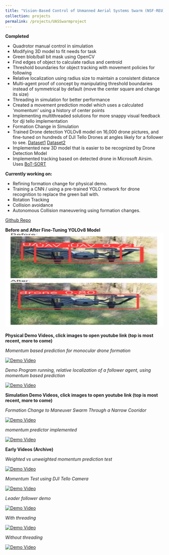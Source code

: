 ```yaml
---
title: "Vision-Based Control of Unmanned Aerial Systems Swarm (NSF-REU)"
collection: projects
permalink: /projects/UASSwarmproject
---
```


**Completed**
- Quadrotor manual control in simulation
- Modifying 3D model to fit needs for task
- Green blob/ball bit mask using OpenCV
- Find edges of object to calculate radius and centroid
- Threshold boundaries for object tracking with movement policies for following
- Relative localization using radius size to maintain a consistent distance
- Multi-agent proof of concept by manipulating threshold boundaries instead of symmetrical by default (move the center square and change its size)
- Threading in simulation for better performance
- Created a movement prediction model which uses a calculated 'momentum' using a history of center points
- Implementing multithreaded solutions for more snappy visual feedback for dji tello implementation
- Formation Change in Simulation
- Trained Drone detection YOLOv8 model on 16,000 drone pictures, and fine-tuned on hundreds of DJI Tello Drones at angles likely for a follower to see. [Dataset1](https://universe.roboflow.com/get/uav-detect-pfiqs/dataset/1) [Dataset2](https://universe.roboflow.com/project-tiamr/drone-detection-04s7b/dataset/13)<br>
- Implemented new 3D model that is easier to be recognized by Drone Detection Model
- Implemented tracking based on detected drone in Microsoft Airsim. Uses [BoT-SORT](https://github.com/NirAharon/BoT-SORT)<br>


**Currently working on:**
- Refining formation change for physical demo.
- Training a CNN / using a pre-trained YOLO network for drone recognition to replace the green ball with.
- Rotation Tracking
- Collision avoidance
- Autonomous Collision maneuvering using formation changes.



[Github Repo](https://github.com/ConorGagliardi/Monocular-Swarm)<br>



**Before and After Fine-Tuning YOLOv8 Model**
<img src="/files/before after fine-tuning.PNG" width="100%" height="300" frameborder="no" border="0" marginwidth="0" marginheight="0"></img>



**Physical Demo Videos, click images to open youtube link (top is most recent, more to come)**

*Momentum based prediction for monocular drone formation*

[![Demo Video](http://img.youtube.com/vi/6lF3zOCgCX8/0.jpg)](http://www.youtube.com/watch?v=6lF3zOCgCX8)


*Demo Program running, relative localization of a follower agent, using momentum based prediction*

[![Demo Video](http://img.youtube.com/vi/PvklLIARG7k/0.jpg)](http://www.youtube.com/watch?v=PvklLIARG7k)


**Simulation Demo Videos, click images to open youtube link (top is most recent, more to come)**


*Formation Change to Maneuver Swarm Through a Narrow Cooridor*

[![Demo Video](http://img.youtube.com/vi/fH7wXxbZxAY/0.jpg)](http://www.youtube.com/watch?v=fH7wXxbZxAY)

*momentum predictor implemented*

[![Demo Video](http://img.youtube.com/vi/oH6bX-O1VLA/0.jpg)](http://www.youtube.com/watch?v=oH6bX-O1VLA)


**Early Videos (Archive)**

*Weighted vs unweighted momentum prediction test* 

[![Demo Video](http://img.youtube.com/vi/BsxpXkCZvg4/0.jpg)](http://www.youtube.com/watch?v=BsxpXkCZvg4)

*Momentum Test using DJI Tello Camera*

[![Demo Video](http://img.youtube.com/vi/gqzmbzOukcQ/0.jpg)](http://www.youtube.com/watch?v=gqzmbzOukcQ)


*Leader follower demo*

[![Demo Video](http://img.youtube.com/vi/2iU-LPFT6nQ/0.jpg)](http://www.youtube.com/watch?v=2iU-LPFT6nQ)


*With threading*

[![Demo Video](http://img.youtube.com/vi/pOn2-BmXH08/0.jpg)](http://www.youtube.com/watch?v=pOn2-BmXH08)

*Without threading*

[![Demo Video](http://img.youtube.com/vi/QukUG3KtupY/0.jpg)](http://www.youtube.com/watch?v=QukUG3KtupY)


